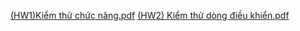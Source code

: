 [(HW1)Kiểm thử chức năng.pdf](https://github.com/LnG-a/Testing/files/9821095/HW.Ki.m.th.ch.c.nang.pdf)
[(HW2) Kiểm thử dòng điều khiển.pdf](https://github.com/LnG-a/Testing/files/9821102/HW.Ki.m.th.dong.di.u.khi.n.pdf)
